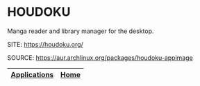 # HOUDOKU

 Manga reader and library manager for the desktop.

 SITE: https://houdoku.org/

 SOURCE: https://aur.archlinux.org/packages/houdoku-appimage

 | [Applications](https://portable-linux-apps.github.io/apps.html) | [Home](https://portable-linux-apps.github.io)
 | --- | --- |
